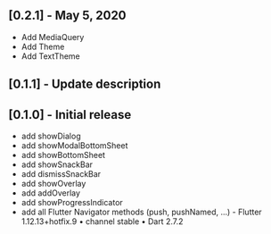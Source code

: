 ## [0.2.1] - May 5, 2020
* Add MediaQuery
* Add Theme
* Add TextTheme

## [0.1.1] - Update description

## [0.1.0] - Initial release

* add showDialog
* add showModalBottomSheet
* add showBottomSheet
* add showSnackBar
* add dismissSnackBar
* add showOverlay
* add addOverlay
* add showProgressIndicator
* add all Flutter Navigator methods (push, pushNamed, ...) - Flutter 1.12.13+hotfix.9 • channel stable • Dart 2.7.2